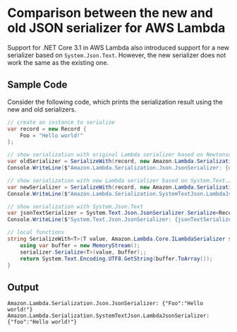 # Comparison between the new and old JSON serializer for AWS Lambda

Support for .NET Core 3.1 in AWS Lambda also introduced support for a new serializer based on `System.Json.Text`. However, the new serializer does not work the same as the existing one.


## Sample Code
Consider the following code, which prints the serialization result using the new and old serializers.
```csharp
// create an instance to serialize
var record = new Record {
    Foo = "Hello world!"
};

// show serialization with original Lambda serializer based on Newtonsoft.Json
var oldSerializer = SerializeWith(record, new Amazon.Lambda.Serialization.Json.JsonSerializer());
Console.WriteLine($"Amazon.Lambda.Serialization.Json.JsonSerializer: {oldSerializer}");

// show serialization with new Lambda serializer based on System.Text.Json
var newSerializer = SerializeWith(record, new Amazon.Lambda.Serialization.SystemTextJson.LambdaJsonSerializer());
Console.WriteLine($"Amazon.Lambda.Serialization.SystemTextJson.LambdaJsonSerializer: {newSerializer}");

// show serialization with System.Json.Text
var jsonTextSerializer = System.Text.Json.JsonSerializer.Serialize<Record>(record);
Console.WriteLine($"System.Text.Json.JsonSerializer: {jsonTextSerializer}");

// local functions
string SerializeWith<T>(T value, Amazon.Lambda.Core.ILambdaSerializer serializer) {
    using var buffer = new MemoryStream();
    serializer.Serialize<T>(value, buffer);;
    return System.Text.Encoding.UTF8.GetString(buffer.ToArray());
}
```

## Output
```
Amazon.Lambda.Serialization.Json.JsonSerializer: {"Foo":"Hello world!"}
Amazon.Lambda.Serialization.SystemTextJson.LambdaJsonSerializer: {"foo":"Hello world!"}
```